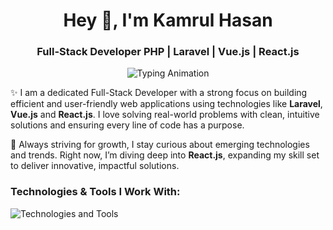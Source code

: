 <h1 align="center">Hey 👋, I'm Kamrul Hasan</h1>
<h3 align="center">Full-Stack Developer PHP | Laravel | Vue.js | React.js</h3>

<p align="center">
  <img src="https://readme-typing-svg.demolab.com?font=Fira+Code&size=20&pause=1000&color=00C9FF&center=true&width=600&lines=Passionate+Full-Stack+Developer.;Building+Efficient+Web+Applications.;Crafting+Seamless+User+Experiences.;Currently+Mastering+React.js+to+Level+Up!" alt="Typing Animation" />
</p>

<p align="left">
✨ I am a dedicated Full-Stack Developer with a strong focus on building efficient and user-friendly web applications using technologies like <strong>Laravel</strong>, <strong>Vue.js</strong> and <strong>React.js</strong>. I love solving real-world problems with clean, intuitive solutions and ensuring every line of code has a purpose.
</p>

<p align="left">
🚀 Always striving for growth, I stay curious about emerging technologies and trends. Right now, I’m diving deep into <strong>React.js</strong>, expanding my skill set to deliver innovative, impactful solutions.
</p>

<h3 align="left">Technologies & Tools I Work With:</h3>
<p align="left">
 <img src="https://camo.githubusercontent.com/c2361917b749fecce055cafcec25f0bece382ccdf001436d16cd733d2291215a/68747470733a2f2f736b696c6c69636f6e732e6465762f69636f6e733f693d68746d6c2c6373732c6a732c7461696c77696e642c626f6f7473747261702c6c61726176656c2c7675652c72656163742c6e6578742c6669676d612c6769742c6769746875622c7068702c6d7973716c2c706f73746d616e2c7673636f64652c76657263656c2c6e65746c6966792c7079" alt="Technologies and Tools" data-canonical-src="https://skillicons.dev/icons?i=html,css,js,tailwind,bootstrap,laravel,vue,react,next,figma,git,github,php,mysql,postman,vscode,vercel,netlify,py" style="max-width: 100%;">

</p>

